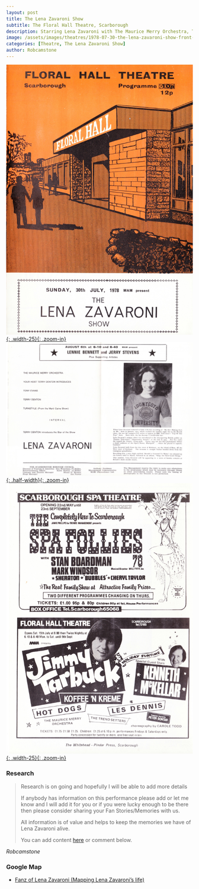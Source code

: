 ```yaml
---
layout: post
title: The Lena Zavaroni Show
subtitle: The Floral Hall Theatre, Scarborough
description: Starring Lena Zavaroni with The Maurice Merry Orchestra, Tony Evans, Terry Denton and Turnstyle (From The Marti Caine Show). Click on the link to view the progamme in full.
image: /assets/images/theatres/1978-07-30-the-lena-zavaroni-show-front-of-programme.jpg
categories: [Theatre, The Lena Zavaroni Show]
author: Robcamstone
---
```


[![](/assets/images/theatres/1978-07-30-the-lena-zavaroni-show-front-of-programme.jpg){: .width-25}{: .zoom-in}](/assets/images/theatres/1978-07-30-the-lena-zavaroni-show-front-of-programme.jpg)
[![](/assets/images/theatres/1978-07-30-the-lena-zavaroni-show-inside-of-the-programme.jpg){: .half-width}{: .zoom-in}](/assets/images/theatres/1978-07-30-the-lena-zavaroni-show-inside-of-the-programme.jpg)
[![](/assets/images/theatres/1978-07-30-the-lena-zavaroni-show-back-of-programme.jpg){: .width-25}{: .zoom-in}](/assets/images/theatres/1978-07-30-the-lena-zavaroni-show-back-of-programme.jpg)

### Research
> Research is on going and hopefully I will be able to add more details
>
> If anybody has information on this performance please add or let me know and I will add it for you or if you were lucky enough to be there then please consider sharing your Fan Stories/Memories with us.
>
> All information is of value and helps to keep the memories we have of Lena Zavaroni alive.
>
> You can add content [here](https://github.com/FanzOfLenaZavaroni/fanzoflenazavaroni.github.io) or comment below.

<cite>Robcamstone</cite>

### Google Map
* [Fanz of Lena Zavaroni (Mapping Lena Zavaroni’s life)](https://www.google.com/maps/d/u/0/viewer?mid=1D1D0ERV_FQMNb9XZzJ-J3yUlK8aI4vhI&hl=en&ll=54.29062110000002%2C-0.40592770000000655&z=19)

